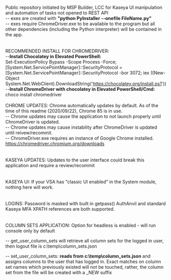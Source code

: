 Public repository initiated by MSP Builder, LCC for Kaseya UI manipulation and automation of tasks not opened to REST API<br>
-- exes are created with <b>"python PyInstaller --onefile FileName.py"</b><br>
-- exes require ChromeDriver.exe to be available to the program but all other dependencies (including the Python interpreter) will be contained in the app.<br>
<br><br>
RECOMMENDED INSTALL FOR CHROMEDRIVER:<br>
--<b>Install Chocolatey in Elevated PowerShell:</b><br>
Set-ExecutionPolicy Bypass -Scope Process -Force; [System.Net.ServicePointManager]::SecurityProtocol = [System.Net.ServicePointManager]::SecurityProtocol -bor 3072; iex ((New-Object System.Net.WebClient).DownloadString('https://chocolatey.org/install.ps1'))
<br>
--<b>Install ChromeDriver with chocolatey in Elevated PowerShell/Cmd:</b><br>
choco install chromedriver
<br><br>
CHROME UPDATES: Chrome automatically updates by default. As of the time of this readme (2020/09/22), Chrome 85 is in use.<br>
-- Chrome updates may cause the application to not launch properly until ChromeDriver is updated. <br>
-- Chrome updates may cause instability after ChromeDriver is updated until reivew/recommit.<br>
-- ChromeDriver.exe requires an instance of Google Chrome installed. https://chromedriver.chromium.org/downloads<br>
<br><br>
KASEYA UPDATES: Updates to the user interface could break this application and require a review/recommit<br>
<br><br>
KASEYA UI: If your VSA has "classic UI enabled" in the System module, nothing here will work.<br>
<br><br>
LOGINS: Password is masked with built in getpass() AuthAnvil and standard Kaseya MFA XPATH references are both supported.<br>
<br><br>
COLUMN SETS APPLICATION: Option for headless is enabled - will run console only by default 

-- get_user_column_sets will retrieve all column sets for the logged in user, then logout file is c:\temp\column_sets.json

-- set_user_column_sets: <b>reads from c:\temp\column_sets.json</b> and assigns columns to the user that has logged in. Exact matches on column set names which previously existed will not be touched, rather, the column set from the file will be created with a _NEW suffix

